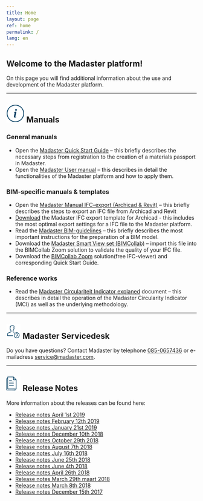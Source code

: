 ```yaml
---
title: Home
layout: page
ref: home
permalink: /
lang: en
---
```


## Welcome to the Madaster platform!
On this page you will find additional information about the use and development of the Madaster platform.

---

## <img class="header-img" src="/assets/images/767.svg"> Manuals

### General manuals

 * Open the <a href="https://www.madaster.com/download_file/view/774">Madaster Quick Start Guide</a> – this briefly describes the necessary steps from registration to the creation of a materials passport in Madaster.
 * Open the <a href="http://www.madaster.com/download_file/479/0">Madaster User manual</a> – this describes in detail the functionalities of the Madaster platform and how to apply them.

### BIM-specific manuals & templates

 * Open the <a href="https://www.madaster.com/download_file/view/765">Madaster Manual IFC-export (Archicad & Revit)</a> – this briefly describes the steps to export an IFC file from Archicad and Revit
 * <a href="https://platform.madaster.com/files/Archicad%20ExportTemplate.tpl">Download</a> the Madaster IFC export template for Archicad - this includes the most optimal export settings for a IFC file to the Madaster platform.
 * Read the <a href="https://www.madaster.com/download_file/view/773">Madaster BIM-guidelines</a> – this briefly describes the most important instructions for the preparation of a BIM model.
 * Download the <a href="http://www.bimcollab.com/en/Support/Support/Downloads/BIMcollab-ZOOM">Madaster Smart View set (BIMCollab)</a> – import this file into the BIMCollab Zoom solution to validate the quality of your IFC file.
 * Download the <a href="http://www.bimcollab.com/en/Support/Support/Downloads/BIMcollab-ZOOM">BIMCollab Zoom</a> solution(free IFC-viewer) and corresponding Quick Start Guide.

### Reference works

 * Read the [Madaster Circulariteit Indicator explaned](https://www.madaster.com/download_file/view/772) document – this describes in detail the operation of the Madaster Circularity Indicator (MCI) as well as the underlying methodology.
 
---

## <img alt="" height="38" src="/assets/images/771.svg" width="38"> Madaster Servicedesk
Do you have questions? Contact Madaster by telephone [085-0657436](tel:+31850657436) or e-mailadress <service@madaster.com>.

---

## <img alt="" height="38" src="/assets/images/770.svg" width="38"> Release Notes

More information about the releases can be found here:

* <a href="https://www.madaster.com/download_file/view/1173" target="_blank">Release notes April 1st 2019</a>
* <a href="https://www.madaster.com/download_file/view/1016" target="_blank">Release notes February 12th 2019</a>
* <a href="https://www.madaster.com/download_file/view/965" target="_blank">Release notes January 21st 2019</a>
* <a href="https://www.madaster.com/download_file/view/922" target="_blank">Release notes December 10th 2018</a>
* <a href="https://www.madaster.com/download_file/view/873" target="_blank">Release notes October 29th 2018</a>
* <a href="https://www.madaster.com/download_file/view/763" target="_blank">Release notes August 7th 2018</a>
* <a href="https://www.madaster.com/download_file/view/715" target="_blank">Release notes July 16th 2018</a>
* <a href="https://www.madaster.com/download_file/view/672" target="_blank">Release notes June 25th 2018</a>
* <a href="https://www.madaster.com/download_file/view/612" target="_blank">Release notes June 4th 2018</a>
* <a href="https://www.madaster.com/download_file/view/552" target="_blank">Release notes April 26th 2018</a>
* <a href="https://www.madaster.com/download_file/view/505" target="_blank">Release notes March 29th maart 2018</a>
* <a href="https://www.madaster.com/download_file/view/508" target="_blank">Release notes March 8th 2018</a>
* <a href="https://www.madaster.com/download_file/view/506" target="_blank">Release notes December 15th 2017</a>
